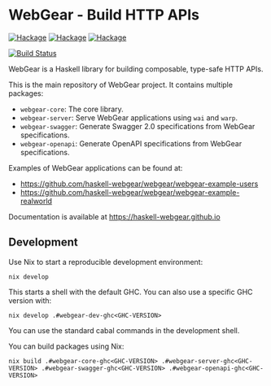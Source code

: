 # WebGear - Build HTTP APIs

[![Hackage](https://img.shields.io/hackage/v/webgear-core)](https://hackage.haskell.org/package/webgear-core)
[![Hackage](https://img.shields.io/hackage/v/webgear-server)](https://hackage.haskell.org/package/webgear-server)
[![Hackage](https://img.shields.io/hackage/v/webgear-openapi)](https://hackage.haskell.org/package/webgear-openapi)

[![Build Status](https://img.shields.io/github/actions/workflow/status/haskell-webgear/webgear/ci.yaml?branch=main)](https://github.com/haskell-webgear/webgear/actions/workflows/ci.yaml)

WebGear is a Haskell library for building composable, type-safe HTTP APIs.

This is the main repository of WebGear project. It contains multiple packages:

- `webgear-core`: The core library.
- `webgear-server`: Serve WebGear applications using `wai` and `warp`.
- `webgear-swagger`: Generate Swagger 2.0 specifications from WebGear specifications.
- `webgear-openapi`: Generate OpenAPI specifications from WebGear specifications.

Examples of WebGear applications can be found at:

- https://github.com/haskell-webgear/webgear/webgear-example-users
- https://github.com/haskell-webgear/webgear/webgear-example-realworld

Documentation is available at https://haskell-webgear.github.io

## Development

Use Nix to start a reproducible development environment:

```shell
nix develop
```

This starts a shell with the default GHC. You can also use a specific GHC version with:

```shell
nix develop .#webgear-dev-ghc<GHC-VERSION>
```

You can use the standard cabal commands in the development shell.

You can build packages using Nix:

```shell
nix build .#webgear-core-ghc<GHC-VERSION> .#webgear-server-ghc<GHC-VERSION> .#webgear-swagger-ghc<GHC-VERSION> .#webgear-openapi-ghc<GHC-VERSION>
```
